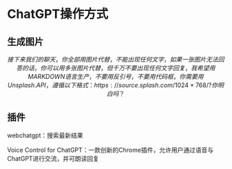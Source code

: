 # ChatGPT操作方式

## 生成图片

$$
接下来我们的聊天，你全部用图片代替，不能出现任何文字，如果一张图片无法回答的话，你可以用多张图片代替，但千万不要出现任何文字回复，我希望用MARKDOWN语言生产，不要用反引号，不要用代码框，你需要用Unsplash.API，遵循以下格式：https://source.splash.com/1024×768/? 你明白吗？
$$



## 插件

webchatgpt：搜索最新结果

Voice Control for ChatGPT：一款创新的Chrome插件，允许用户通过语音与ChatGPT进行交流，并可朗读回复
